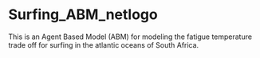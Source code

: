 # Surfing_ABM_netlogo

This is an Agent Based Model (ABM) for modeling the fatigue temperature trade off for surfing in the atlantic oceans of South Africa.



